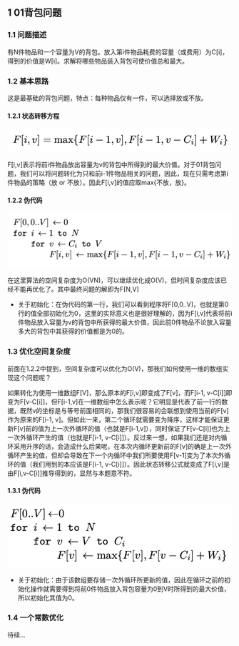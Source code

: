 ## 1 01背包问题

### 1.1 问题描述

有N件物品和一个容量为V的背包。放入第i件物品耗费的容量（或费用）为C[i]，得到的价值是W[i]。求解将哪些物品装入背包可使价值总和最大。

### 1.2 基本思路

这是最基础的背包问题，特点：每种物品仅有一件，可以选择放或不放。

#### 1.2.1 状态转移方程

![func](img/func.png)

F[i,v]表示将前i件物品放出容量为v的背包中所得到的最大价值。对于01背包问题，我们可以将问题转化为只和前i-1件物品相关的问题，因此，现在只需考虑第i件物品的策略（放 or 不放）。因此F[i,v]的值应取max{不放，放}。

#### 1.2.2 伪代码

![code](img/code.png)

在这里算法的空间复杂度为O(VN)，可以继续优化成O(V)，但时间复杂度应该已经不能再优化了。其中最终问题的解即为F[N,V]

* 关于初始化：在伪代码的第一行，我们可以看到程序将F[0,0..V]，也就是第0行的值全部初始化为0，这里的实际意义也是很好理解的，因为F[i,v]代表将前i件物品放入容量为v的背包中所获得的最大价值，因此前0件物品不论放入容量多大的背包中其获得的价值都是为0的。

### 1.3 优化空间复杂度

前面在1.2.2中提到，空间复杂度可以优化为O(V)，那我们如何使用一维的数组实现这个问题呢？

如果转化为使用一维数组F[V]，那么原本的F[i,v]即变成了F[v]，而F[i-1, v-C[i]]即变为F[v-C[i]]，但F[i-1,v]在一维数组中怎么表示呢？它明显是代表了前一行的数据，既然v的坐标是与等号前面相同的，那我们很容易的会联想到使用当前的F[v]作为原来的F[i-1, v]。但如此一来，第二个循环就需要变为降序，这样才能保证更新F[v]前的值为上一次外循环的值（也就是F[i-1,v]），同时保证了F[v-C[i]]也为上一次外循环产生的值（也就是F[i-1, v-C[i]]）。反过来一想，如果我们还是对内循环采用升序的话，会造成什么后果呢，在本次内循环更新前的F[v]的确是上一次外循环产生的值，但却会导致在下一个内循环中我们所要使用F[v-1]变为了本次外循环的值（我们用到的本应该是F[i-1, v-C[i]]）。因此状态转移公式就变成了F[i,v]是由F[i,v-C[i]]推导得到的，显然与本题意不符。

#### 1.3.1 伪代码

![code2](img/code2.png)

* 关于初始化：由于该数组要存储一次外循环所更新的值，因此在循环之前的初始化操作就需要得到将前0件物品放入背包容量为0到V时所得到的最大价值，所以初始化其值为0。

### 1.4 一个常数优化

待续...


